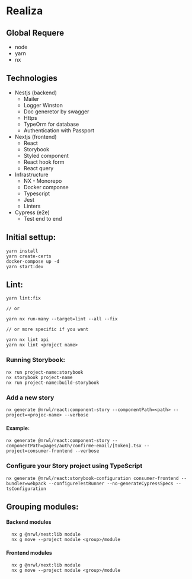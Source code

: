# Realiza

## Global Requere

- node
- yarn
- nx

## Technologies

- Nestjs (backend)
  - Mailer
  - Logger Winston
  - Doc generetor by swagger
  - Https
  - TypeOrm for database
  - Authentication with Passport
- Nextjs (frontend)
  - React
  - Storybook
  - Styled component
  - React hook form
  - React query
- Infrastructure
  - NX - Monorepo
  - Docker componse
  - Typescript
  - Jest
  - Linters
- Cypress (e2e)
  - Test end to end

## Initial settup:

```
yarn install
yarn create-certs
docker-compose up -d
yarn start:dev
```

## Lint:

```
yarn lint:fix

// or

yarn nx run-many --target=lint --all --fix

// or more specific if you want

yarn nx lint api
yarn nx lint <project name>

```

### Running Storybook:
```
nx run project-name:storybook
nx storybook project-name
nx run project-name:build-storybook
```

### Add a new story

```
nx generate @nrwl/react:component-story --componentPath=<path> --project=<projec-name> --verbose
```
#### Example:
```
nx generate @nrwl/react:component-story --componentPath=pages/auth/confirme-email/[token].tsx --project=consumer-frontend --verbose
```

### Configure your Story project using TypeScript
```
nx generate @nrwl/react:storybook-configuration consumer-frontend --bundler=webpack --configureTestRunner --no-generateCypressSpecs --tsConfiguration
```

## Grouping modules:

#### Backend modules

```
  nx g @nrwl/nest:lib module
  nx g move --project module <group>/module
```

#### Frontend modules

```
  nx g @nrwl/next:lib module
  nx g move --project module <group>/module
```
